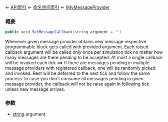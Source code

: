 ← [API索引](Api-Index) ← [命名空间索引](Namespace-Index) ← [IMyMessageProvider](Sandbox.ModAPI.Ingame.IMyMessageProvider)

### 概要

```csharp
public void SetMessageCallback(string argument = "")
```

Whenever given message provider obtains new message respective programmable block gets called with provided argument. Each raised callback argument will be called only once per simulation tick no matter how many messages are there pending to be accepted. At most a single callback will be invoked each tick ==> If there are messages pending in multiple message providers with registered callback, one will be randomly picked and invoked. Rest will be deferred to the next tick and follow the same process. In case you don't consume all messages pending in given message provider, the callback will not be raise again in following tick unless new message arrives.

### 参数

* [string](https://docs.microsoft.com/en-us/dotnet/api/System.String?view=netframework-4.6) argument
